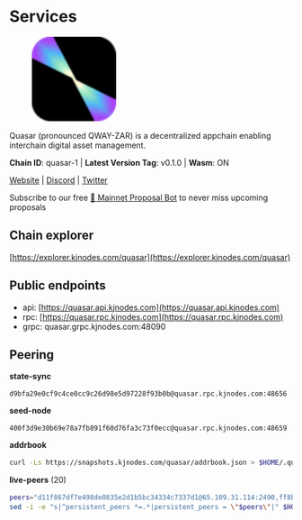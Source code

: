 # Services

<figure><img src="https://raw.githubusercontent.com/kj89/cosmos-images/main/logos/quasar.png" width="150" alt=""><figcaption></figcaption></figure>

Quasar (pronounced QWAY-ZAR) is a decentralized  appchain enabling interchain digital asset management.

**Chain ID**: quasar-1 | **Latest Version Tag**: v0.1.0 | **Wasm**: ON

[Website](https://www.quasar.fi) | [Discord](https://discord.gg/quasarfi) | [Twitter](https://twitter.com/QuasarFi)



Subscribe to our free [🤖 Mainnet Proposal Bot](https://t.me/kjnodes_proposal_bot) to never miss upcoming proposals


## Chain explorer
[https://explorer.kjnodes.com/quasar](https://explorer.kjnodes.com/quasar)

## Public endpoints

* api: [https://quasar.api.kjnodes.com](https://quasar.api.kjnodes.com)
* rpc: [https://quasar.rpc.kjnodes.com](https://quasar.rpc.kjnodes.com)
* grpc: quasar.grpc.kjnodes.com:48090

## Peering

**state-sync**

```text
d9bfa29e0cf9c4ce0cc9c26d98e5d97228f93b0b@quasar.rpc.kjnodes.com:48656
```

**seed-node**

```text
400f3d9e30b69e78a7fb891f60d76fa3c73f0ecc@quasar.rpc.kjnodes.com:48659
```

**addrbook**
```bash
curl -Ls https://snapshots.kjnodes.com/quasar/addrbook.json > $HOME/.quasarnode/config/addrbook.json
```

**live-peers** (20)
```bash
peers="d11f867df7e498de0835e2d1b5bc34334c7337d1@65.109.31.114:2490,ff8bfc8a197e279810ccb21acdd987dfd6d3eb54@81.0.248.60:18256,201eb8fc1e84beb4bdce8ae5614c7abb41e32edb@65.109.160.91:18256,d9bfa29e0cf9c4ce0cc9c26d98e5d97228f93b0b@65.109.88.38:48656,b212d5740b2e11e54f56b072dc13b6134650cfb5@134.65.192.124:26656,d2247f7b919f0781c90ee61958d7044665a22d38@169.155.169.84:26656,ff5c236c2d7d3a9688b00d27ea9838eb54700aac@51.89.7.235:26647,a286b35c9e9626cc7b780120ebe4afa883c059ce@144.76.40.53:18256,d7ea38275af96271fd66194dad3951ef38b8ba7c@193.70.33.64:18256,e62ce06e60a986ed04d2e080876a41e3b57a5304@93.190.141.218:26656,5a111b281852be31838ecf1202e59981e618355e@89.116.31.95:18256,240c09f5d91d2c252cf29faa1a88aebd563d2561@57.128.144.247:26656,1369d544be2680e031b57f30a8d18cbe8b17a8ef@54.38.73.121:26656,66e0a7d2c2fc75a91627085d0ac5681a35dfd408@37.252.184.234:26656,2b01cb4d5c2108b20788aad68e11149899f170f4@99.80.59.242:26656,298e0e1faf8a5da43514cc2908d2908658e732a0@38.146.3.148:18256,a7d96dc929824613315dcc1c90fee119f28cc51f@134.65.193.189:26656,a40e1d5f63fad9e14edb9c95458b27f3c1de858c@116.203.236.246:26618,619fc43aceebc5a9f70c6ea95ad2a94319294a54@141.95.103.138:26656,49b72b4c79d589955a5004797b45ee306da6a889@143.42.237.237:26656"
sed -i -e "s|^persistent_peers *=.*|persistent_peers = \"$peers\"|" $HOME/.quasarnode/config/config.toml
```
